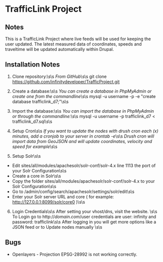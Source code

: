 TrafficLink Project
==============

Notes
--------------
This is a TrafficLink Project where live feeds will be used for keeping the user updated. 
The latest measured data of coordinates, speeds and traveltime will be updated automatically within Drupal.


Installation Notes
--------------
1. Clone repository:\s\s
*From GitHub*\s\s
git clone https://github.com/infinitydeveloper/TrafficProject.git

2. Create a database:\s\s
*You can create a database in PhpMyAdmin or create one from the commandline*\s\s
mysql -u username -p -e "create database trafficlink_d7;"\s\s

3. Import the database:\s\s
*You can import the database in PhpMyAdmin or through the commandline:*\s\s
mysql -u username -p trafficlink_d7 < trafficlink_d7.sql\s\s

4. Setup Cron\s\s
*If you want to update the nodes with drush cron each (x) minutes, add a cronjob to your server in crontab -e*\s\s
*Drush cron will import data from GeoJSON and will update coordinates, velocity and speed for example*\s\s

5. Setup Solr\s\s
- Edit sites/all/modules/apachesolr/solr-conf/solr-4.x line 1113 the port of your Solr Configuration\s\s
- Create a core in Solr\s\s
- Copy the folder sites/all/modules/apachesolr/solr-conf/solr-4.x to your Solr Configuration\s\s
- Go to /admin/config/search/apachesolr/settings/solr/edit\s\s
- Enter your Solr server URL and core ( for example:  http://127.0.0.1:8099/solr/core0  )\s\s

6. Login Credentials\s\s
After setting your vhost/dns, visit the website. \s\s
To Login go to http://*domain.com*/user credentials are user: infinity and password: trafficlink\s\s
After logging in you will get more options like a JSON feed or to Update nodes manually \s\s


Bugs
--------------
- Openlayers - Projection EPSG-28992 is not working correctly.
